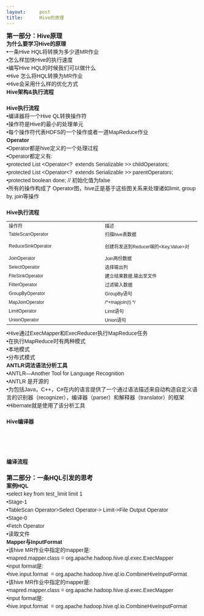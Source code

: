 ```yaml
---
layout:     post
title:      Hive的原理
---
```

<div id="article_content" class="article_content clearfix csdn-tracking-statistics" data-pid="blog" data-mod="popu_307" data-dsm="post">
								            <link rel="stylesheet" href="https://csdnimg.cn/release/phoenix/template/css/ck_htmledit_views-f76675cdea.css">
						<div class="htmledit_views" id="content_views">
                
<div class="O" style="border-width:0px;overflow:hidden;font-family:verdana, arial, helvetica, sans-serif;line-height:21px;">
<div style="border-width:0px;overflow:hidden;"><span class="bold" style="font-size:16px;font-weight:bold;">第一部分：Hive原理</span></div>
<div style="border-width:0px;overflow:hidden;">
<div class="O" style="border-width:0px;overflow:hidden;">
<span class="bold" style="font-weight:bold;">为什么要学习<span lang="en-us" xml:lang="en-us">Hive</span>的原理</span></div>
<div class="O" style="border-width:0px;overflow:hidden;">
<div style="border-width:0px;overflow:hidden;">•一条Hive HQL将转换为多少道MR作业</div>
<div style="border-width:0px;overflow:hidden;">•怎么样加快Hive的执行速度</div>
<div style="border-width:0px;overflow:hidden;">•编写Hive HQL的时候我们可以做什么</div>
<div style="border-width:0px;overflow:hidden;">•Hive 怎么将HQL转换为MR作业</div>
<div style="border-width:0px;overflow:hidden;">•Hive会采用什么样的优化方式</div>
<div style="border-width:0px;overflow:hidden;">
<div class="O" style="border-width:0px;overflow:hidden;">
<span class="bold" style="font-weight:bold;"><span lang="en-us" xml:lang="en-us">Hive</span>架构<span lang="en-us" xml:lang="en-us">&amp;</span>执行流程</span></div>
<img src="http://sishuok.com/forum/upload/2012/10/23/6c2201a92e7af60fc884cfc537e5b1a6__1.JPG" alt="" style="border-width:0px;border-style:none;"></div>
<div style="border-width:0px;overflow:hidden;"> 
<div class="O" style="border-width:0px;overflow:hidden;">
<span class="bold" style="font-weight:bold;"><span lang="en-us" xml:lang="en-us">Hive</span>执行流程</span></div>
</div>
<div style="border-width:0px;overflow:hidden;">
<div class="O" style="border-width:0px;overflow:hidden;">
<div style="border-width:0px;overflow:hidden;">•编译器将一个Hive QL转换操作符</div>
<div style="border-width:0px;overflow:hidden;">•操作符是Hive的最小的处理单元</div>
<div style="border-width:0px;overflow:hidden;">•每个操作符代表HDFS的一个操作或者一道MapReduce作业</div>
<div style="border-width:0px;overflow:hidden;"><span class="bold" style="font-weight:bold;">Operator</span></div>
</div>
<div style="border-width:0px;overflow:hidden;">
<div class="O" style="border-width:0px;overflow:hidden;">
•Operator都是hive定义的一个处理过程</div>
<div class="O" style="border-width:0px;overflow:hidden;">
•Operator都定义有:</div>
<div class="O1" style="border-width:0px;overflow:hidden;">
•protected List <span>&lt;Operator&lt;?  extends</span> Serializable <span>&gt;&gt;</span> childOperators; </div>
<div class="O1" style="border-width:0px;overflow:hidden;">
•protected List <span>&lt;Operator&lt;?  extends</span> Serializable <span>&gt;&gt;</span> parentOperators; </div>
<div class="O1" style="border-width:0px;overflow:hidden;">
•protected boolean done; // 初始化值为false</div>
<div class="O" style="border-width:0px;overflow:hidden;">
•所有的操作构成了 Operator图，hive正是基于这些图关系来处理诸如limit, group by, join等操作</div>
<div class="O" style="border-width:0px;overflow:hidden;">
<img src="http://sishuok.com/forum/upload/2012/10/23/28782d300a2b4aa93dfb6573b0ba90fb__3.JPG" alt="" style="border-width:0px;border-style:none;"></div>
<div class="O" style="border-width:0px;overflow:hidden;">
 
<div class="O" style="border-width:0px;overflow:hidden;">
<span class="bold" style="font-weight:bold;"><span lang="en-us" xml:lang="en-us">Hive</span>执行流程</span></div>
<div class="O" style="border-width:0px;overflow:hidden;">
<table dir="ltr" cellspacing="0" cellpadding="0" style="font-size:12px;border:none;width:499px;"><tbody><tr><td width="250" height="23" style="font-family:verdana, arial, helvetica, sans-serif;">
<div style="border-width:0px;overflow:hidden;">操作符</div>
</td>
<td width="250" height="23" style="font-family:verdana, arial, helvetica, sans-serif;">
<div style="border-width:0px;overflow:hidden;">描述</div>
</td>
</tr><tr><td width="250" height="23" style="font-family:verdana, arial, helvetica, sans-serif;">
<div style="border-width:0px;overflow:hidden;">TableScanOperator</div>
</td>
<td width="250" height="23" style="font-family:verdana, arial, helvetica, sans-serif;">
<div style="border-width:0px;overflow:hidden;">扫描hive表数据</div>
</td>
</tr><tr><td width="250" height="40" style="font-family:verdana, arial, helvetica, sans-serif;">
<div style="border-width:0px;overflow:hidden;">ReduceSinkOperator</div>
</td>
<td width="250" height="40" style="font-family:verdana, arial, helvetica, sans-serif;">
<div style="border-width:0px;overflow:hidden;">创建将发送到Reducer端的&lt;Key,Value&gt;对</div>
</td>
</tr><tr><td width="250" height="23" style="font-family:verdana, arial, helvetica, sans-serif;">
<div style="border-width:0px;overflow:hidden;">JoinOperator</div>
</td>
<td width="250" height="23" style="font-family:verdana, arial, helvetica, sans-serif;">
<div style="border-width:0px;overflow:hidden;">Join两份数据</div>
</td>
</tr><tr><td width="250" height="23" style="font-family:verdana, arial, helvetica, sans-serif;">
<div style="border-width:0px;overflow:hidden;">SelectOperator</div>
</td>
<td width="250" height="23" style="font-family:verdana, arial, helvetica, sans-serif;">
<div style="border-width:0px;overflow:hidden;">选择输出列</div>
</td>
</tr><tr><td width="250" height="23" style="font-family:verdana, arial, helvetica, sans-serif;">
<div style="border-width:0px;overflow:hidden;">FileSinkOperator</div>
</td>
<td width="250" height="23" style="font-family:verdana, arial, helvetica, sans-serif;">
<div style="border-width:0px;overflow:hidden;">建立结果数据,输出至文件</div>
</td>
</tr><tr><td width="250" height="23" style="font-family:verdana, arial, helvetica, sans-serif;">
<div style="border-width:0px;overflow:hidden;">FilterOperator</div>
</td>
<td width="250" height="23" style="font-family:verdana, arial, helvetica, sans-serif;">
<div style="border-width:0px;overflow:hidden;">过滤输入数据</div>
</td>
</tr><tr><td width="250" height="23" style="font-family:verdana, arial, helvetica, sans-serif;">
<div style="border-width:0px;overflow:hidden;">GroupByOperator</div>
</td>
<td width="250" height="23" style="font-family:verdana, arial, helvetica, sans-serif;">
<div style="border-width:0px;overflow:hidden;">GroupBy语句</div>
</td>
</tr><tr><td width="250" height="23" style="font-family:verdana, arial, helvetica, sans-serif;">
<div style="border-width:0px;overflow:hidden;">MapJoinOperator</div>
</td>
<td width="250" height="23" style="font-family:verdana, arial, helvetica, sans-serif;">
<div style="border-width:0px;overflow:hidden;">/*+mapjoin(t) */</div>
</td>
</tr><tr><td width="250" height="23" style="font-family:verdana, arial, helvetica, sans-serif;">
<div style="border-width:0px;overflow:hidden;">LimitOperator</div>
</td>
<td width="250" height="23" style="font-family:verdana, arial, helvetica, sans-serif;">
<div style="border-width:0px;overflow:hidden;">Limit语句</div>
</td>
</tr><tr><td width="250" height="23" style="font-family:verdana, arial, helvetica, sans-serif;">
<div style="border-width:0px;overflow:hidden;">UnionOperator</div>
</td>
<td width="250" height="23" style="font-family:verdana, arial, helvetica, sans-serif;">
<div style="border-width:0px;overflow:hidden;">Union语句</div>
</td>
</tr></tbody></table></div>
</div>
</div>
<div style="border-width:0px;overflow:hidden;">
<div class="O" style="border-width:0px;overflow:hidden;">
•Hive通过ExecMapper和ExecReducer执行MapReduce任务</div>
<div class="O" style="border-width:0px;overflow:hidden;">
•在执行MapReduce时有两种模式</div>
<div class="O1" style="border-width:0px;overflow:hidden;">
•本地模式</div>
<div class="O1" style="border-width:0px;overflow:hidden;">
•分布式模式</div>
<div class="O" style="border-width:0px;overflow:hidden;">
<div class="O" style="border-width:0px;overflow:hidden;">
<span class="bold" style="font-weight:bold;"><span lang="en-us" xml:lang="en-us">ANTLR</span>词法语法分析工具</span></div>
<div class="O" style="border-width:0px;overflow:hidden;">
<div style="border-width:0px;overflow:hidden;">•ANTLR—Another Tool for Language Recognition</div>
<div style="border-width:0px;overflow:hidden;">•ANTLR 是开源的</div>
<div style="border-width:0px;overflow:hidden;">•为包括Java，C++，C#在内的语言提供了一个通过语法描述来自动构造自定义语言的识别器（recognizer），编译器（parser）和解释器（translator）的框架</div>
<div style="border-width:0px;overflow:hidden;">•Hibernate就是使用了该分析工具</div>
<div style="border-width:0px;overflow:hidden;"> </div>
</div>
<div class="O" style="border-width:0px;overflow:hidden;">
<span class="bold" style="font-weight:bold;"><span lang="en-us" xml:lang="en-us">Hive</span>编译器</span></div>
 <img src="http://sishuok.com/forum/upload/2012/10/23/53050ac67d8e2661a8bfe7a903d1a2ca__4.JPG" alt="" style="border-width:0px;border-style:none;"></div>
<div class="O" style="border-width:0px;overflow:hidden;">
 <img src="http://sishuok.com/forum/upload/2012/10/23/c7c53345c7114fbe5b0d2382556a4f37__5.JPG" alt="" style="border-width:0px;border-style:none;"></div>
</div>
 </div>
<div style="border-width:0px;overflow:hidden;"> 
<div class="O" style="border-width:0px;overflow:hidden;">
<span class="bold" style="font-weight:bold;">编译流程</span></div>
</div>
</div>
</div>
<div style="border-width:0px;overflow:hidden;"> <img src="http://sishuok.com/forum/upload/2012/10/23/4addc6b930b9971f8d055c2a57703c2a__6.JPG" alt="" style="border-width:0px;border-style:none;"></div>
</div>
<div style="border-width:0px;overflow:hidden;font-family:verdana, arial, helvetica, sans-serif;line-height:21px;">
<img src="http://sishuok.com/forum/upload/2012/10/23/6bd81700b66b9ec610bf8b23d97f0234__7.JPG" alt="" style="border-width:0px;border-style:none;"></div>
<div style="border-width:0px;overflow:hidden;font-family:verdana, arial, helvetica, sans-serif;line-height:21px;">
<span class="bold" style="font-size:16px;font-weight:bold;">第二部分：一条HQL引发的思考</span></div>
<div style="border-width:0px;overflow:hidden;font-family:verdana, arial, helvetica, sans-serif;line-height:21px;">
<div class="O" style="border-width:0px;overflow:hidden;">
<span class="bold" style="font-weight:bold;">案例<span lang="en-us" xml:lang="en-us">HQL</span></span></div>
</div>
<div style="border-width:0px;overflow:hidden;font-family:verdana, arial, helvetica, sans-serif;line-height:21px;">
<div class="O" style="border-width:0px;overflow:hidden;">
<div style="border-width:0px;overflow:hidden;">
<div class="O" style="border-width:0px;overflow:hidden;">
•select key from test_limit <span>limit</span> 1</div>
<div class="O" style="border-width:0px;overflow:hidden;">
•Stage-1</div>
<div class="O1" style="border-width:0px;overflow:hidden;">
•TableScan Operator&gt;Select Operator-&gt; Limit-&gt;File Output Operator</div>
<div class="O" style="border-width:0px;overflow:hidden;">
•Stage-0</div>
<div class="O1" style="border-width:0px;overflow:hidden;">
•Fetch Operator</div>
<div class="O1" style="border-width:0px;overflow:hidden;">
•读取文件</div>
<div class="O" style="border-width:0px;overflow:hidden;">
<div class="O" style="border-width:0px;overflow:hidden;">
<span class="bold" style="font-weight:bold;"><span lang="en-us" xml:lang="en-us">Mapper</span>与<span lang="en-us" xml:lang="en-us">InputFormat</span></span></div>
<div style="border-width:0px;overflow:hidden;">
<div class="O" style="border-width:0px;overflow:hidden;">
•该hive MR作业中指定的mapper是:</div>
<div class="O1" style="border-width:0px;overflow:hidden;">
•mapred.mapper.class = org.apache.hadoop.hive.ql.exec.ExecMapper</div>
<div class="O" style="border-width:0px;overflow:hidden;">
•input format是:</div>
<div class="O1" style="border-width:0px;overflow:hidden;">
•hive.input.format  = org.apache.hadoop.hive.ql.io.CombineHiveInputFormat </div>
<div class="O" style="border-width:0px;overflow:hidden;">
<div style="border-width:0px;overflow:hidden;">
<div class="O" style="border-width:0px;overflow:hidden;">
•该hive MR作业中指定的mapper是:</div>
<div class="O1" style="border-width:0px;overflow:hidden;">
•mapred.mapper.class = org.apache.hadoop.hive.ql.exec.ExecMapper</div>
<div class="O" style="border-width:0px;overflow:hidden;">
•input format是:</div>
<div class="O1" style="border-width:0px;overflow:hidden;">
•hive.input.format  = org.apache.hadoop.hive.ql.io.CombineHiveInputFormat </div>
<div class="O" style="border-width:0px;overflow:hidden;">
 </div>
</div>
</div>
</div>
</div>
</div>
</div>
</div>
            </div>
                </div>